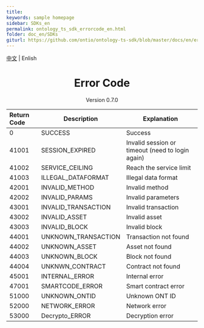 ```yaml
---
title:
keywords: sample homepage
sidebar: SDKs_en
permalink: ontology_ts_sdk_errorcode_en.html
folder: doc_en/SDKs
giturl: https://github.com/ontio/ontology-ts-sdk/blob/master/docs/en/errorcode.md
---
```


[中文](./ontology_ts_sdk_errorcode_zh.html) | Enlish

<h1 align="center">Error Code </h1>
<p align="center" class="version">Version 0.7.0 </p>

| Return Code | Description                   | Explanation                                     |
| :----       | ----------------------------- | -----------------                                |
| 0           | SUCCESS                       | Success                                          |
| 41001       | SESSION_EXPIRED               | Invalid session or timeout (need to login again) |
| 41002       | SERVICE_CEILING               | Reach the service limit                          |
| 41003       | ILLEGAL_DATAFORMAT            | Illegal data format                              |
| 42001       | INVALID_METHOD                | Invalid method                                   |
| 42002       | INVALID_PARAMS                | Invalid parameters                               |                                   |
| 43001       | INVALID_TRANSACTION           | Invalid transaction                              |
| 43002       | INVALID_ASSET                 | Invalid asset                                    |
| 43003       | INVALID_BLOCK                 | Invalid block                                    |
| 44001       | UNKNOWN_TRANSACTION           | Transaction not found                             |
| 44002       | UNKNOWN_ASSET                 | Asset not found                                   |
| 44003       | UNKNOWN_BLOCK                 | Block not found 
| 44004 		 | UNKNWN_CONTRACT               | Contract not found                                                   |
| 45001       | INTERNAL_ERROR                | Internal error                                   |
| 47001 | SMARTCODE_ERROR| Smart contract error |
| 51000 | UNKNOWN_ONTID  | Unknown ONT ID |
| 52000 | NETWORK_ERROR  | Network error |
| 53000 | Decrypto_ERROR | Decryption error |                       | 
